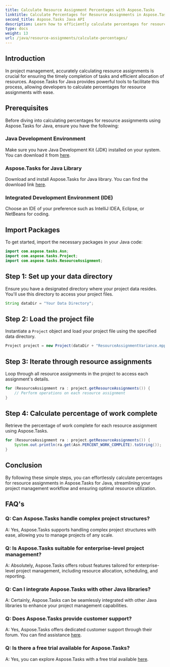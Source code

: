 ```yaml
---
title: Calculate Resource Assignment Percentages with Aspose.Tasks 
linktitle: Calculate Percentages for Resource Assignments in Aspose.Tasks
second_title: Aspose.Tasks Java API
description: Learn how to efficiently calculate percentages for resource assignments in Java projects using Aspose.Tasks, simplifying project management tasks.
type: docs
weight: 13
url: /java/resource-assignments/calculate-percentages/
---
```

## Introduction
In project management, accurately calculating resource assignments is crucial for ensuring the timely completion of tasks and efficient allocation of resources. Aspose.Tasks for Java provides powerful tools to facilitate this process, allowing developers to calculate percentages for resource assignments with ease.
## Prerequisites
Before diving into calculating percentages for resource assignments using Aspose.Tasks for Java, ensure you have the following:
### Java Development Environment
Make sure you have Java Development Kit (JDK) installed on your system. You can download it from [here](https://www.oracle.com/java/technologies/javase-jdk11-downloads.html).
### Aspose.Tasks for Java Library
Download and install Aspose.Tasks for Java library. You can find the download link [here](https://releases.aspose.com/tasks/java/).
### Integrated Development Environment (IDE)
Choose an IDE of your preference such as IntelliJ IDEA, Eclipse, or NetBeans for coding. 

## Import Packages
To get started, import the necessary packages in your Java code:
```java
import com.aspose.tasks.Asn;
import com.aspose.tasks.Project;
import com.aspose.tasks.ResourceAssignment;
```

## Step 1: Set up your data directory
Ensure you have a designated directory where your project data resides. You'll use this directory to access your project files.
```java
String dataDir = "Your Data Directory";
```
## Step 2: Load the project file
Instantiate a `Project` object and load your project file using the specified data directory.
```java
Project project = new Project(dataDir + "ResourceAssignmentVariance.mpp");
```
## Step 3: Iterate through resource assignments
Loop through all resource assignments in the project to access each assignment's details.
```java
for (ResourceAssignment ra : project.getResourceAssignments()) {
    // Perform operations on each resource assignment
}
```
## Step 4: Calculate percentage of work complete
Retrieve the percentage of work complete for each resource assignment using Aspose.Tasks.
```java
for (ResourceAssignment ra : project.getResourceAssignments()) {
    System.out.println(ra.get(Asn.PERCENT_WORK_COMPLETE).toString());
}
```

## Conclusion
By following these simple steps, you can effortlessly calculate percentages for resource assignments in Aspose.Tasks for Java, streamlining your project management workflow and ensuring optimal resource utilization.
## FAQ's
### Q: Can Aspose.Tasks handle complex project structures?
A: Yes, Aspose.Tasks supports handling complex project structures with ease, allowing you to manage projects of any scale.
### Q: Is Aspose.Tasks suitable for enterprise-level project management?
A: Absolutely, Aspose.Tasks offers robust features tailored for enterprise-level project management, including resource allocation, scheduling, and reporting.
### Q: Can I integrate Aspose.Tasks with other Java libraries?
A: Certainly, Aspose.Tasks can be seamlessly integrated with other Java libraries to enhance your project management capabilities.
### Q: Does Aspose.Tasks provide customer support?
A: Yes, Aspose.Tasks offers dedicated customer support through their forum. You can find assistance [here](https://forum.aspose.com/c/tasks/15).
### Q: Is there a free trial available for Aspose.Tasks?
A: Yes, you can explore Aspose.Tasks with a free trial available [here](https://releases.aspose.com/).
